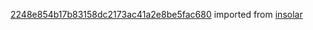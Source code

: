 [2248e854b17b83158dc2173ac41a2e8be5fac680](https://github.com/insolar/insolar/commit/2248e854b17b83158dc2173ac41a2e8be5fac680) imported from [insolar](https://github.com/insolar/insolar)
